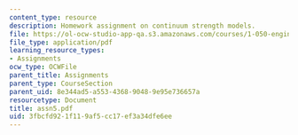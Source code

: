 ```yaml
---
content_type: resource
description: Homework assignment on continuum strength models.
file: https://ol-ocw-studio-app-qa.s3.amazonaws.com/courses/1-050-engineering-mechanics-i-fall-2007/3fbcfd921f119af5cc17ef3a34dfe6ee_assn5.pdf
file_type: application/pdf
learning_resource_types:
- Assignments
ocw_type: OCWFile
parent_title: Assignments
parent_type: CourseSection
parent_uid: 8e344ad5-a553-4368-9048-9e95e736657a
resourcetype: Document
title: assn5.pdf
uid: 3fbcfd92-1f11-9af5-cc17-ef3a34dfe6ee
---
```

